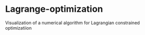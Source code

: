 # Lagrange-optimization
Visualization of a numerical algorithm for Lagrangian constrained optimizatiion
